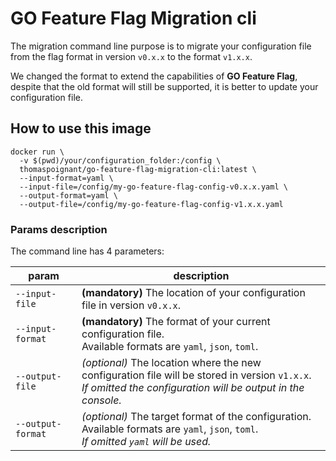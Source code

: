 # GO Feature Flag Migration cli

The migration command line purpose is to migrate your configuration file from the flag format in version `v0.x.x` to the format `v1.x.x`.

We changed the format to extend the capabilities of **GO Feature Flag**, despite that the old format will still be
supported, it is better to update your configuration file.

## How to use this image

```shell
docker run \
  -v $(pwd)/your/configuration_folder:/config \
  thomaspoignant/go-feature-flag-migration-cli:latest \
  --input-format=yaml \
  --input-file=/config/my-go-feature-flag-config-v0.x.x.yaml \
  --output-format=yaml \
  --output-file=/config/my-go-feature-flag-config-v1.x.x.yaml
```

### Params description

The command line has 4 parameters:

| param             | description                                                                                                                                                      |
|-------------------|------------------------------------------------------------------------------------------------------------------------------------------------------------------|
| `--input-file`    | **(mandatory)** The location of your configuration file in version `v0.x.x`.                                                                                     |
| `--input-format`  | **(mandatory)** The format of your current configuration file.<br/>Available formats are `yaml`, `json`, `toml`.                                                 |
| `--output-file`   | _(optional)_ The location where the new configuration file will be stored in version `v1.x.x`.<br/>_If omitted the configuration will be output in the console._ |
| `--output-format` | _(optional)_ The target format of the configuration.<br/>Available formats are `yaml`, `json`, `toml`.   <br/>_If omitted `yaml` will be used._                  |
